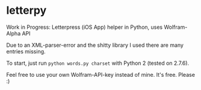 letterpy
========

Work in Progress: Letterpress (iOS App) helper in Python, uses Wolfram-Alpha API


Due to an XML-parser-error and the shitty library I used there are many entries missing.


To start, just run `python words.py charset` with Python 2 (tested on 2.7.6).


Feel free to use your own Wolfram-API-key instead of mine. It's free. Please :)